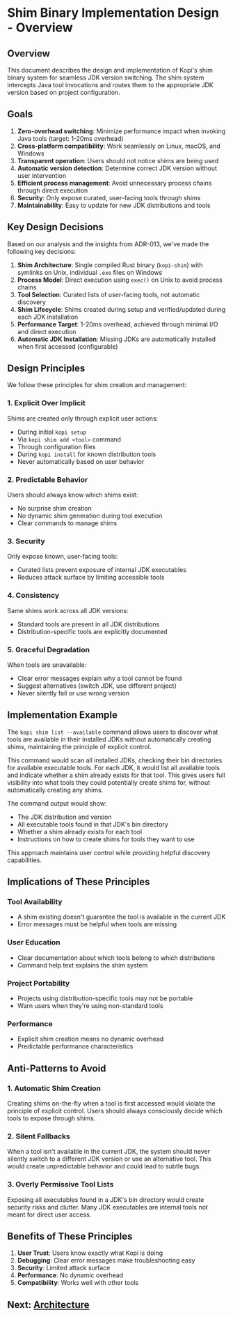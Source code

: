 # Shim Binary Implementation Design - Overview

## Overview

This document describes the design and implementation of Kopi's shim binary system for seamless JDK version switching. The shim system intercepts Java tool invocations and routes them to the appropriate JDK version based on project configuration.

## Goals

1. **Zero-overhead switching**: Minimize performance impact when invoking Java tools (target: 1-20ms overhead)
2. **Cross-platform compatibility**: Work seamlessly on Linux, macOS, and Windows
3. **Transparent operation**: Users should not notice shims are being used
4. **Automatic version detection**: Determine correct JDK version without user intervention
5. **Efficient process management**: Avoid unnecessary process chains through direct execution
6. **Security**: Only expose curated, user-facing tools through shims
7. **Maintainability**: Easy to update for new JDK distributions and tools

## Key Design Decisions

Based on our analysis and the insights from ADR-013, we've made the following key decisions:

1. **Shim Architecture**: Single compiled Rust binary (`kopi-shim`) with symlinks on Unix, individual `.exe` files on Windows
2. **Process Model**: Direct execution using `exec()` on Unix to avoid process chains
3. **Tool Selection**: Curated lists of user-facing tools, not automatic discovery
4. **Shim Lifecycle**: Shims created during setup and verified/updated during each JDK installation
5. **Performance Target**: 1-20ms overhead, achieved through minimal I/O and direct execution
6. **Automatic JDK Installation**: Missing JDKs are automatically installed when first accessed (configurable)

## Design Principles

We follow these principles for shim creation and management:

### 1. Explicit Over Implicit

Shims are created only through explicit user actions:
- During initial `kopi setup`
- Via `kopi shim add <tool>` command
- Through configuration files
- During `kopi install` for known distribution tools
- Never automatically based on user behavior

### 2. Predictable Behavior

Users should always know which shims exist:
- No surprise shim creation
- No dynamic shim generation during tool execution
- Clear commands to manage shims

### 3. Security

Only expose known, user-facing tools:
- Curated lists prevent exposure of internal JDK executables
- Reduces attack surface by limiting accessible tools

### 4. Consistency

Same shims work across all JDK versions:
- Standard tools are present in all JDK distributions
- Distribution-specific tools are explicitly documented

### 5. Graceful Degradation

When tools are unavailable:
- Clear error messages explain why a tool cannot be found
- Suggest alternatives (switch JDK, use different project)
- Never silently fail or use wrong version

## Implementation Example

The `kopi shim list --available` command allows users to discover what tools are available in their installed JDKs without automatically creating shims, maintaining the principle of explicit control.

This command would scan all installed JDKs, checking their bin directories for available executable tools. For each JDK, it would list all available tools and indicate whether a shim already exists for that tool. This gives users full visibility into what tools they could potentially create shims for, without automatically creating any shims.

The command output would show:
- The JDK distribution and version
- All executable tools found in that JDK's bin directory
- Whether a shim already exists for each tool
- Instructions on how to create shims for tools they want to use

This approach maintains user control while providing helpful discovery capabilities.

## Implications of These Principles

### Tool Availability
- A shim existing doesn't guarantee the tool is available in the current JDK
- Error messages must be helpful when tools are missing

### User Education
- Clear documentation about which tools belong to which distributions
- Command help text explains the shim system

### Project Portability
- Projects using distribution-specific tools may not be portable
- Warn users when they're using non-standard tools

### Performance
- Explicit shim creation means no dynamic overhead
- Predictable performance characteristics

## Anti-Patterns to Avoid

### 1. Automatic Shim Creation
Creating shims on-the-fly when a tool is first accessed would violate the principle of explicit control. Users should always consciously decide which tools to expose through shims.

### 2. Silent Fallbacks
When a tool isn't available in the current JDK, the system should never silently switch to a different JDK version or use an alternative tool. This would create unpredictable behavior and could lead to subtle bugs.

### 3. Overly Permissive Tool Lists
Exposing all executables found in a JDK's bin directory would create security risks and clutter. Many JDK executables are internal tools not meant for direct user access.

## Benefits of These Principles

1. **User Trust**: Users know exactly what Kopi is doing
2. **Debugging**: Clear error messages make troubleshooting easy
3. **Security**: Limited attack surface
4. **Performance**: No dynamic overhead
5. **Compatibility**: Works well with other tools

## Next: [Architecture](./02-architecture.md)